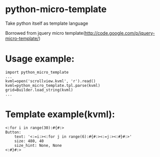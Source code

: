python-micro-template
=====================

Take python itself as template language

Borrowed from jquery micro template(http://code.google.com/p/jquery-micro-template/)

# Usage example: #

    import python_micro_template
    ...
    kvml=open('scrollview.kvml', 'r').read()
    kvml=python_micro_template.tpl.parse(kvml)
    grid=Builder.load_string(kvml)
    ...

# Template example(kvml): #

    <:for i in range(30):#{#:>
    Button:
        text: '<:=i:><:for j in range(6):#{#:><:=j:><:#}#:>'
        size: 480, 40
        size_hint: None, None
    <:#}#:>

